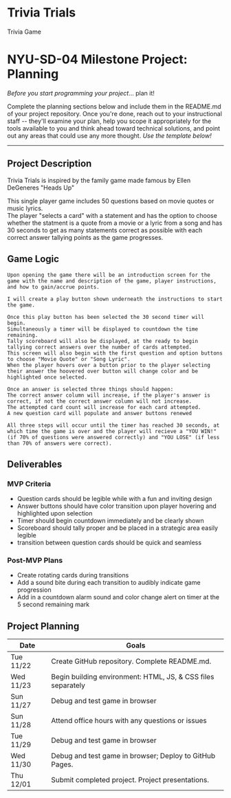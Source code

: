 # Trivia Trials
 Trivia Game
 
# NYU-SD-04 Milestone Project: Planning

_Before you start programming your project_... plan it!

Complete the planning sections below and include them in the README.md of your project repository. Once you're done, reach out to your instructional staff -- they'll examine your plan, help you scope it appropriately for the tools available to you and think ahead toward technical solutions, and point out any areas that could use any more thought. _Use the template below!_

--------

## Project Description

Trivia Trials is inspired by the family game made famous by Ellen DeGeneres "Heads Up"

This single player game includes 50 questions based on movie quotes or music lyrics.  
The player "selects a card" with a statement and has the option to choose whether the statment is a quote from a movie or a lyric from a song and has 30 seconds to get as many statements correct as possible with each correct answer tallying points as the game progresses.

## Game Logic

```
Upon opening the game there will be an introduction screen for the game with the name and description of the game, player instructions, and how to gain/accrue points.

I will create a play button shown underneath the instructions to start the game.

Once this play button has been selected the 30 second timer will begin.
Simultaneously a timer will be displayed to countdown the time remaining.
Tally scoreboard will also be displayed, at the ready to begin tallying correct answers over the number of cards attempted.
This screen will also begin with the first question and option buttons to choose "Movie Quote" or "Song Lyric".
When the player hovers over a button prior to the player selecting their answer the hoovered over button will change color and be highlighted once selected.

Once an answer is selected three things should happen:
The correct answer column will increase, if the player's answer is correct, if not the correct answer column will not increase.
The attempted card count will increase for each card attempted.
A new question card will populate and answer buttons renewed

All three steps will occur until the timer has reached 30 seconds, at which time the game is over and the player will recieve a "YOU WIN!" (if 70% of questions were answered correctly) and "YOU LOSE" (if less than 70% of answers were correct).

```

## Deliverables

### MVP Criteria

- Question cards should be legible while with a fun and inviting design
- Answer buttons should have color transition upon player hovering and highlighted upon selection
- Timer should begin countdown immediately and be clearly shown
- Scoreboard should tally proper and be placed in a strategic area easily legible
- transition between question cards should be quick and seamless

### Post-MVP Plans

- Create rotating cards during transitions
- Add a sound bite during each transition to audibly indicate game progression
- Add in a countdown alarm sound and color change alert on timer at the 5 second remaining mark

## Project Planning

| Date | Goals |
| ---- | ----- |
| Tue 11/22 | Create GitHub repository. Complete README.md. |
| Wed 11/23 | Begin building environment: HTML, JS, & CSS files separately     |
| Sun 11/27 | Debug and test game in browser     |
| Sun 11/28 | Attend office hours with any questions or issues    |
| Tue 11/29 | Debug and test game in browser     |
| Wed 11/30 | Debug and test game in browser; Deploy to GitHub Pages. |
| Thu 12/01 | Submit completed project. Project presentations. |

